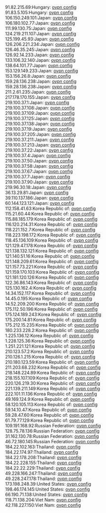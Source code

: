 91.82.215.69:Hungary: [ovpn config](vpn/91_82_215_69.ovpn)  
91.83.5.105:Hungary: [ovpn config](vpn/91_83_5_105.ovpn)  
106.150.249.101:Japan: [ovpn config](vpn/106_150_249_101.ovpn)  
106.180.102.77:Japan: [ovpn config](vpn/106_180_102_77.ovpn)  
111.99.130.75:Japan: [ovpn config](vpn/111_99_130_75.ovpn)  
124.219.211.107:Japan: [ovpn config](vpn/124_219_211_107.ovpn)  
125.199.45.93:Japan: [ovpn config](vpn/125_199_45_93.ovpn)  
126.206.221.234:Japan: [ovpn config](vpn/126_206_221_234.ovpn)  
126.46.35.245:Japan: [ovpn config](vpn/126_46_35_245.ovpn)  
126.92.14.233:Japan: [ovpn config](vpn/126_92_14_233.ovpn)  
133.106.32.140:Japan: [ovpn config](vpn/133_106_32_140.ovpn)  
138.64.101.77:Japan: [ovpn config](vpn/138_64_101_77.ovpn)  
153.129.149.233:Japan: [ovpn config](vpn/153_129_149_233.ovpn)  
153.156.26.8:Japan: [ovpn config](vpn/153_156_26_8.ovpn)  
159.28.136.238:Japan: [ovpn config](vpn/159_28_136_238.ovpn)  
159.28.136.238:Japan: [ovpn config](vpn/159_28_136_238.ovpn)  
211.2.61.235:Japan: [ovpn config](vpn/211_2_61_235.ovpn)  
217.178.170.155:Japan: [ovpn config](vpn/217_178_170_155.ovpn)  
219.100.37.1:Japan: [ovpn config](vpn/219_100_37_1.ovpn)  
219.100.37.108:Japan: [ovpn config](vpn/219_100_37_108.ovpn)  
219.100.37.109:Japan: [ovpn config](vpn/219_100_37_109.ovpn)  
219.100.37.125:Japan: [ovpn config](vpn/219_100_37_125.ovpn)  
219.100.37.138:Japan: [ovpn config](vpn/219_100_37_138.ovpn)  
219.100.37.19:Japan: [ovpn config](vpn/219_100_37_19.ovpn)  
219.100.37.205:Japan: [ovpn config](vpn/219_100_37_205.ovpn)  
219.100.37.211:Japan: [ovpn config](vpn/219_100_37_211.ovpn)  
219.100.37.213:Japan: [ovpn config](vpn/219_100_37_213.ovpn)  
219.100.37.22:Japan: [ovpn config](vpn/219_100_37_22.ovpn)  
219.100.37.4:Japan: [ovpn config](vpn/219_100_37_4.ovpn)  
219.100.37.50:Japan: [ovpn config](vpn/219_100_37_50.ovpn)  
219.100.37.58:Japan: [ovpn config](vpn/219_100_37_58.ovpn)  
219.100.37.67:Japan: [ovpn config](vpn/219_100_37_67.ovpn)  
219.100.37.7:Japan: [ovpn config](vpn/219_100_37_7.ovpn)  
219.100.37.90:Japan: [ovpn config](vpn/219_100_37_90.ovpn)  
219.96.30.18:Japan: [ovpn config](vpn/219_96_30_18.ovpn)  
36.13.29.81:Japan: [ovpn config](vpn/36_13_29_81.ovpn)  
39.110.137.186:Japan: [ovpn config](vpn/39_110_137_186.ovpn)  
60.144.123.121:Japan: [ovpn config](vpn/60_144_123_121.ovpn)  
112.158.41.63:Korea Republic of: [ovpn config](vpn/112_158_41_63.ovpn)  
115.21.60.44:Korea Republic of: [ovpn config](vpn/115_21_60_44.ovpn)  
115.88.185.179:Korea Republic of: [ovpn config](vpn/115_88_185_179.ovpn)  
116.120.214.31:Korea Republic of: [ovpn config](vpn/116_120_214_31.ovpn)  
118.221.152.7:Korea Republic of: [ovpn config](vpn/118_221_152_7.ovpn)  
118.223.198.172:Korea Republic of: [ovpn config](vpn/118_223_198_172.ovpn)  
118.45.136.109:Korea Republic of: [ovpn config](vpn/118_45_136_109.ovpn)  
121.129.47.178:Korea Republic of: [ovpn config](vpn/121_129_47_178.ovpn)  
121.138.132.121:Korea Republic of: [ovpn config](vpn/121_138_132_121.ovpn)  
121.140.51.16:Korea Republic of: [ovpn config](vpn/121_140_51_16.ovpn)  
121.148.209.61:Korea Republic of: [ovpn config](vpn/121_148_209_61.ovpn)  
121.157.73.221:Korea Republic of: [ovpn config](vpn/121_157_73_221.ovpn)  
121.159.170.103:Korea Republic of: [ovpn config](vpn/121_159_170_103.ovpn)  
121.181.120.126:Korea Republic of: [ovpn config](vpn/121_181_120_126.ovpn)  
122.36.86.143:Korea Republic of: [ovpn config](vpn/122_36_86_143.ovpn)  
125.130.162.4:Korea Republic of: [ovpn config](vpn/125_130_162_4.ovpn)  
14.34.152.117:Korea Republic of: [ovpn config](vpn/14_34_152_117.ovpn)  
14.45.0.195:Korea Republic of: [ovpn config](vpn/14_45_0_195.ovpn)  
14.52.209.200:Korea Republic of: [ovpn config](vpn/14_52_209_200.ovpn)  
175.112.50.196:Korea Republic of: [ovpn config](vpn/175_112_50_196.ovpn)  
175.124.189.243:Korea Republic of: [ovpn config](vpn/175_124_189_243.ovpn)  
175.200.14.81:Korea Republic of: [ovpn config](vpn/175_200_14_81.ovpn)  
175.212.15.235:Korea Republic of: [ovpn config](vpn/175_212_15_235.ovpn)  
180.233.228.2:Korea Republic of: [ovpn config](vpn/180_233_228_2.ovpn)  
1.225.136.12:Korea Republic of: [ovpn config](vpn/1_225_136_12.ovpn)  
1.228.125.36:Korea Republic of: [ovpn config](vpn/1_228_125_36.ovpn)  
1.251.221.121:Korea Republic of: [ovpn config](vpn/1_251_221_121.ovpn)  
210.123.57.2:Korea Republic of: [ovpn config](vpn/210_123_57_2.ovpn)  
210.126.1.215:Korea Republic of: [ovpn config](vpn/210_126_1_215.ovpn)  
210.180.123.59:Korea Republic of: [ovpn config](vpn/210_180_123_59.ovpn)  
211.203.68.232:Korea Republic of: [ovpn config](vpn/211_203_68_232.ovpn)  
218.148.224.89:Korea Republic of: [ovpn config](vpn/218_148_224_89.ovpn)  
218.155.107.109:Korea Republic of: [ovpn config](vpn/218_155_107_109.ovpn)  
220.126.219.30:Korea Republic of: [ovpn config](vpn/220_126_219_30.ovpn)  
221.139.211.149:Korea Republic of: [ovpn config](vpn/221_139_211_149.ovpn)  
222.101.11.136:Korea Republic of: [ovpn config](vpn/222_101_11_136.ovpn)  
49.169.124.9:Korea Republic of: [ovpn config](vpn/49_169_124_9.ovpn)  
58.120.105.113:Korea Republic of: [ovpn config](vpn/58_120_105_113.ovpn)  
59.14.10.47:Korea Republic of: [ovpn config](vpn/59_14_10_47.ovpn)  
59.28.47.60:Korea Republic of: [ovpn config](vpn/59_28_47_60.ovpn)  
61.79.77.129:Korea Republic of: [ovpn config](vpn/61_79_77_129.ovpn)  
109.191.168.92:Russian Federation: [ovpn config](vpn/109_191_168_92.ovpn)  
128.75.78.136:Russian Federation: [ovpn config](vpn/128_75_78_136.ovpn)  
31.162.130.78:Russian Federation: [ovpn config](vpn/31_162_130_78.ovpn)  
46.72.180.145:Russian Federation: [ovpn config](vpn/46_72_180_145.ovpn)  
184.22.102.163:Thailand: [ovpn config](vpn/184_22_102_163.ovpn)  
184.22.174.97:Thailand: [ovpn config](vpn/184_22_174_97.ovpn)  
184.22.178.208:Thailand: [ovpn config](vpn/184_22_178_208.ovpn)  
184.22.228.155:Thailand: [ovpn config](vpn/184_22_228_155.ovpn)  
184.22.22.229:Thailand: [ovpn config](vpn/184_22_22_229.ovpn)  
49.228.166.247:Thailand: [ovpn config](vpn/49_228_166_247.ovpn)  
49.228.247.178:Thailand: [ovpn config](vpn/49_228_247_178.ovpn)  
173.198.248.39:United States: [ovpn config](vpn/173_198_248_39.ovpn)  
198.46.174.145:United States: [ovpn config](vpn/198_46_174_145.ovpn)  
66.190.71.138:United States: [ovpn config](vpn/66_190_71_138.ovpn)  
118.71.138.204:Viet Nam: [ovpn config](vpn/118_71_138_204.ovpn)  
42.118.227.150:Viet Nam: [ovpn config](vpn/42_118_227_150.ovpn)  
